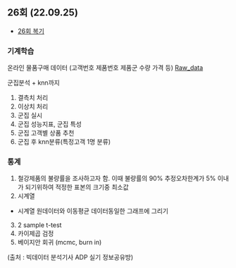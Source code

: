 ## 26회 (22.09.25) 
- [26회 복기](https://amaruak00.github.io/2022/09/26/adp26th.html)

### 기계학습
온라인 물품구매 데이터 (고객번호 제품번호 제품군 수량 가격 등)
[Raw_data](https://www.kaggle.com/code/blanik/kor-e-commerce-data-3-customer-segmentation)

군집분석 + knn까지
1) 결측치 처리
2) 이상치 처리
3) 군집 실시
4) 군집 성능지표, 군집 특성
5) 군집 고객별 상품 추천
6) 군집 후 knn분류(특정고객 1명 분류)

### 통계
1) 철강제품의 불량률을 조사하고자 함. 이때 불량률의 90% 추정오차한계가 5% 이내가 되기위하여 적정한 표본의 크기중 최소값
2) 시계열 
  - 시계열 원데이터와 이동평균 데이터동일한 그래프에 그리기 
3) 2 sample t-test
4) 카이제곱 검정
5) 베이지안 회귀 (mcmc, burn in) 

(출처 : 빅데이터 분석기사 ADP 실기 정보공유방)
